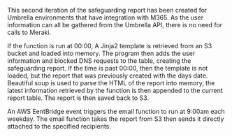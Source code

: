 This second iteration of the safeguarding report has been created for Umbrella environments that have integration with M365. 
As the user information can all be gathered from the Umbrella API, there is no need for calls to Meraki.

If the function is run at 00:00, A Jinja2 template is retrieved from an S3 bucket and loaded into memory. The program then adds the user information and blocked DNS 
requests to the table, creating the safeguarding report.
If the time is past 00:00, then the template is not loaded, but the report that was previously created with the days date.
Beautiful soup is used to parse the HTML of the report into memory, the latest information retrieved by the function is then appended to the current report table.
The report is then saved back to S3.

An AWS EentBridge event triggers the email function to run at 9:00am each weekday.
The email function takes the report from S3 then sends it directly attached to the specified recipients.